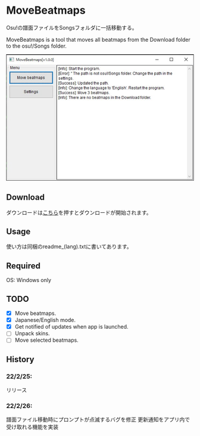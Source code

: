 # MoveBeatmaps
Osu!の譜面ファイルをSongsフォルダに一括移動する。

MoveBeatmaps is a tool that moves all beatmaps from the Download folder to the osu!/Songs folder.

![](img/main_window.jpg)

## Download
ダウンロードは[こちら](https://github.com/KerorinNorthFox/Move_Osu_Beatmaps/releases/latest/download/MoveBeatmaps-v1.1.2-release.zip)を押すとダウンロードが開始されます。

## Usage
使い方は同梱のreadme_(lang).txtに書いてあります。

## Required
OS: Windows only

## TODO
- [x] Move beatmaps.
- [x] Japanese/English mode.
- [x] Get notified of updates when app is launched.
- [ ] Unpack skins.
- [ ] Move selected beatmaps.

## History
### 22/2/25: 
リリース

### 22/2/26:
譜面ファイル移動時にプロンプトが点滅するバグを修正
更新通知をアプリ内で受け取れる機能を実装

